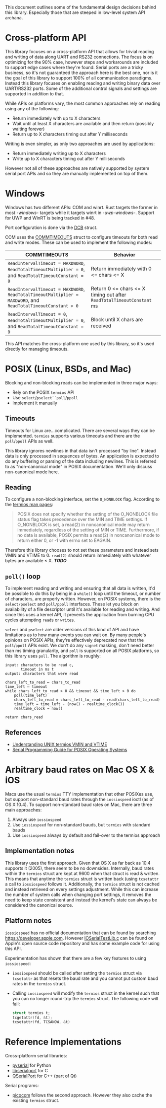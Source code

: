 This document outlines some of the fundamental design decisions behind this library. Especially
those that are steeped in low-level system API archana.

# Cross-platform API

This library focuses on a cross-platform API that allows for trivial reading and writing of data
along UART and RS232 connections. The focus is on optimizing for the 90% case, however steps and
workarounds are included to support edge cases where they're found. Serial ports are a tricky
business, so it's not guaranteed the approach here is the best one, nor is it the goal of this
library to support 100% of all communication paradigms. Instead this library focuses on enabling
reading and writing binary data over UART/RS232 ports. Some of the additional control signals and
settings are supported in addition to that.

While APIs on platforms vary, the most common approaches rely on reading using any of the following:

 * Return immediately with up to X characters
 * Wait until at least X characters are available and then return (possibly waiting forever)
 * Return up to X characters timing out after Y milliseconds

Writing is even simpler, as only two approaches are used by applications:

 * Return immediately writing up to X characters
 * Write up to X characters timing out after Y milliseconds

However not all of these approaches are natively supported by system serial port APIs and so they
are manually implemented on top of them.

# Windows

Windows has two different APIs: COM and winrt. Rust targets the former in most *-windows-* targets
while it targets winrt in *-uwp-windows-*. Support for UWP and WinRT is being tracked in #48.

Port configuration is done via the [DCB][1] struct.

COM uses the [COMMTIMEOUTS][2] struct to configure timeouts for both read and write modes. These can
be used to implement the following modes:

| COMMTIMEOUTS                                                                                                  | Behavior                                                              |
|---------------------------------------------------------------------------------------------------------------|-----------------------------------------------------------------------|
| `ReadIntervalTimeout = MAXDWORD`, `ReadTotalTimeoutMultiplier = 0`, and `ReadTotalTimeoutConstant = 0`        | Return immediately with 0 <= chars <= X                               |
| `ReadIntervalTimeout = MAXDWORD`, `ReadTotalTimeoutMultiplier = MAXDWORD`, and `ReadTotalTimeoutConstant > 0` | Return 0 <= chars <= X timing out after `ReadTotalTimeoutConstant` ms |
| `ReadIntervalTimeout = 0`, `ReadTotalTimeoutMultiplier = 0`, and `ReadTotalTimeoutConstant = 0`               | Block until X chars are received                                      |

[1]: https://docs.microsoft.com/en-us/windows/win32/api/winbase/ns-winbase-dcb
[2]: https://docs.microsoft.com/en-us/windows/win32/api/winbase/ns-winbase-commtimeouts

This API matches the cross-platform one used by this library, so it's used directly for managing
timeouts.

# POSIX (Linux, BSDs, and Mac)

Blocking and non-blocking reads can be implemented in three major ways:

* Rely on the POSIX `termios` API
* Use `select`/`pselect``poll`/`ppoll`
* Implement it manually

## Timeouts

Timeouts for Linux are...complicated. There are several ways they can be implemented. `termios` supports
various timeouts and there are the `poll`/`ppoll` APIs as well.

This library ignores newlines in that data isn't processed "by line". Instead data is only processed
in sequences of bytes. An application is expected to do any buffering or parsing of the data
including newlines. This is referred to as "non-canonical mode" in POSIX documentation. We'll only
discuss non-canonical mode here.

## Reading

To configure a non-blocking interface, set the `O_NONBLOCK` flag. According to the [termios man 
pages](https://manpages.debian.org/buster/manpages-dev/termios.3.en.html#Canonical_and_noncanonical_mode):

> POSIX does not specify whether the setting of the O_NONBLOCK file status flag takes precedence
> over the MIN and TIME settings. If O_NONBLOCK is set, a read(2) in noncanonical mode may return
> immediately, regardless of the setting of MIN or TIME. Furthermore, if no data is available,
> POSIX permits a read(2) in noncanonical mode to return either 0, or -1 with errno set to EAGAIN.

Therefore this library chooses to not set these parameters and instead sets VMIN and VTIME to 0.
`read(2)` should return immediately with whatever bytes are available ≤ X. ***TODO***

## `poll()` loop

To implement reading and writing and ensuring that all data is written, it'd be possible to do this
by being in a `while()` loop until the timeout, or number of characters, are properly written.
However, on POSIX systems, there is the `select/pselect` and `poll/ppoll` interfaces. These let you
block on availability of a file descriptor until it's available for reading and writing. And since
this uses a kernel API, it prevents the application from burning CPU cycles attempting `read`s or
`write`s.

`select` and `pselect` are older versions of this kind of API and have limitations as to how many
events you can wait on. By many people's opinions on POSIX APIs, they're effectively deprecated now
that the `poll`/`ppoll` APIs exist. We don't do any `signet` masking, don't need better than ms
timing granularity, and `poll` is supported on all POSIX platforms, so this library uses `poll`.
The algorithm is roughly:

```
input: characters to be read c,
       timeout in ms t
output: characters that were read

chars_left_to_read ← chars_to_read
time_left ← timeout
while chars_left_to_read > 0 && timeout && time_left > 0 do
    poll(time_left)
    chars_left_to_read = chars_left_to_read - read(chars_left_to_read)
    time_left = time_left - (now() - realtime_clock())
    realtime_clock = now()

return chars_read
```

## References

* [Understanding UNIX termios VMIN and VTIME](http://unixwiz.net/techtips/termios-vmin-vtime.html)
* [Serial Programming Guide for POSIX Operating Systems](https://www.cmrr.umn.edu/~strupp/serial.html)

# Arbitrary baud rates on Mac OS X & iOS

Macs use the usual `termios` TTY implementation that other POSIXes use, but support non-standard
baud rates through the `iossiospeed` ioctl (as of OS X 10.4). To support non-standard baud rates on
Mac, there are three main approaches:

1. Always use `iossiospeed`
2. Use `iossiospeed` for non-standard bauds, but `termios` with standard bauds
3. Use `iossiospeed` always by default and fail-over to the termios approach

## Implementation notes

This library uses the first approach. Given that OS X as far back as 10.4 supports it (2005), there
seem to be no downsides. Internally, baud rates within the `termios` struct are kept at 9600 when
that struct is read & written. This means that anytime the `termios` struct is written back (using
`tcsetattr` a call to `iossiospeed` follows it. Additionally, the `termios` struct is not cached and
instead retrieved on every settings adjustment. While this can increase the number of system calls
when changing port settings, it removes the need to keep state consistent and instead the kernel's
state can always be considered the canonical source.

## Platform notes

`iossiospeed` has no official documentation that can be found by searching
https://developer.apple.com. However [IOSerialTestLib.c](https://opensource.apple.com/source/IOSerialFamily/IOSerialFamily-93/tests/IOSerialTestLib.c.auto.html)
can be found on Apple's open source code repository and has some example code for using this API.

Experimentation has shown that there are a few key features to using `iossiospeed`:

* `iossiospeed` should be called after setting the `termios` struct via `tcsetattr` as that resets
  the baud rate and you cannot put custom baud rates in the `termios` struct.
* Calling `iossiospeed` will modify the `termios` struct in the kernel such that you can no longer
  round-trip the `termios` struct. The following code will fail:
  
  ```C
  struct termios t;
  tcgetattr(fd, &t);
  tcsetattr(fd, TCSANOW, &t)
  ```

# Reference Implementations

Cross-platform serial libraries:

 * [pyserial](https://github.com/pyserial/pyserial) for Python
 * [libserialport](https://sigrok.org/wiki/Libserialport) for C
 * [QSerialPort](https://doc.qt.io/qt-5/qserialport.html) for C++ (part of Qt)

Serial programs:

 * [picocom](https://github.com/npat-efault/picocom) follows the second approach. However they also
  cache the existing `termios` struct.
